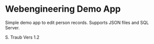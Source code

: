 # Webengineering Demo App

Simple demo app to edit person records.
Supports JSON files and SQL Server.

S. Traub
Vers 1.2

